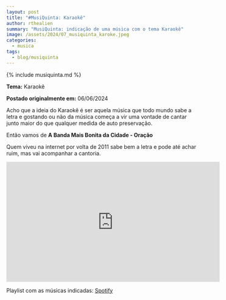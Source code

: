 ```yaml
---
layout: post
title: "#MusiQuinta: Karaokê"
author: rthealien
summary: "MusiQuinta: indicação de uma música com o tema Karaokê"
image: /assets/2024/07_musiquinta_karoke.jpeg
categories:
  - musica
tags:
  - blog/musiquinta
---
```


{% include musiquinta.md %}

**Tema:** Karaokê

**Postado originalmente em:** 06/06/2024

Acho que a ideia do Karaokê é ser aquela música que todo mundo sabe a letra e gostando ou não da música começa a vir uma vontade de cantar junto maior do que qualquer medida de auto preservação.

Então vamos de **A Banda Mais Bonita da Cidade - Oração**

Quem viveu na internet por volta de 2011 sabe bem a letra e pode até achar ruim, mas vai acompanhar a cantoria.


<iframe width="560" height="315" src="https://www.youtube-nocookie.com/embed/QW0i1U4u0KE?si=9Zs4dlGPtP867aBt" title="YouTube video player" frameborder="0" allow="accelerometer; autoplay; clipboard-write; encrypted-media; gyroscope; picture-in-picture; web-share" referrerpolicy="strict-origin-when-cross-origin" allowfullscreen="1"></iframe>

Playlist com as músicas indicadas: [Spotify](https://open.spotify.com/playlist/4q4FItWvcVOYHNnNP7weh7)